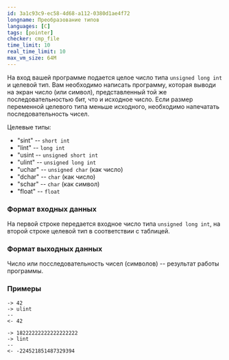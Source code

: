 ```yaml
---
id: 3a1c93c9-ec58-4d68-a112-0380d1ae4f72
longname: Преобразование типов
languages: [C]
tags: [pointer]
checker: cmp_file
time_limit: 10
real_time_limit: 10
max_vm_size: 64M
---
```



На вход вашей программе подается целое число типа `unsigned long int` и целевой тип. Вам необходимо написать программу, которая выводи на экран число (или символ), представленный той же последовательностью бит, что и исходное число. Если размер переменной целевого типа меньше исходного, необходимо напечатать последовательность чисел.

Целевые типы:

* "sint" -- `short int`
* "lint" -- `long int`
* "usint -- `unsigned short int`
* "ulint" -- `unsigned long int`
* "uchar" -- `unsigned char` (как число)
* "dchar" -- `char` (как число)
* "schar" -- `char` (как символ)
* "float" -- `float`

### Формат входных данных

На первой строке передается входное число типа `unsigned long int`, на второй строке целевой тип в соответствии с таблицей.

### Формат выходных данных

Число или посследовательность чисел (символов) -- результат работы программы.

### Примеры

```
-> 42
-> ulint
--
<- 42
```

```
-> 18222222222222222222
-> lint
--
<- -224521851487329394
```
